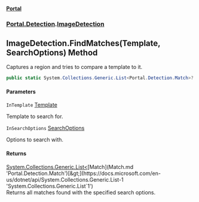 #### [Portal](index.md 'index')
### [Portal.Detection](Portal.Detection.md 'Portal.Detection').[ImageDetection](ImageDetection.md 'Portal.Detection.ImageDetection')

## ImageDetection.FindMatches(Template, SearchOptions) Method

Captures a region and tries to compare a template to it.

```csharp
public static System.Collections.Generic.List<Portal.Detection.Match>? FindMatches(Portal.Detection.Template? InTemplate, Portal.Detection.SearchOptions InSearchOptions);
```
#### Parameters

<a name='Portal.Detection.ImageDetection.FindMatches(Portal.Detection.Template,Portal.Detection.SearchOptions).InTemplate'></a>

`InTemplate` [Template](Template.md 'Portal.Detection.Template')

Template to search for.

<a name='Portal.Detection.ImageDetection.FindMatches(Portal.Detection.Template,Portal.Detection.SearchOptions).InSearchOptions'></a>

`InSearchOptions` [SearchOptions](SearchOptions.md 'Portal.Detection.SearchOptions')

Options to search with.

#### Returns
[System.Collections.Generic.List&lt;](https://docs.microsoft.com/en-us/dotnet/api/System.Collections.Generic.List-1 'System.Collections.Generic.List`1')[Match](Match.md 'Portal.Detection.Match')[&gt;](https://docs.microsoft.com/en-us/dotnet/api/System.Collections.Generic.List-1 'System.Collections.Generic.List`1')  
Returns all matches found with the specified search options.